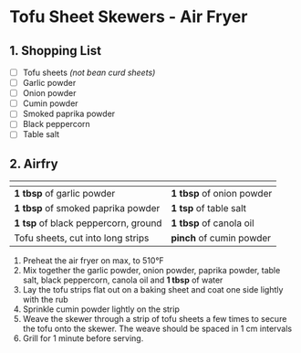 # Tofu Sheet Skewers - Air Fryer

## 1. Shopping List
- [ ] Tofu sheets *(not bean curd sheets)*
- [ ] Garlic powder
- [ ] Onion powder
- [ ] Cumin powder
- [ ] Smoked paprika powder
- [ ] Black peppercorn
- [ ] Table salt

## 2. Airfry
|<!-- -->|<!-- -->|
|---|---|
| **1 tbsp** of garlic powder | **1 tbsp** of onion powder |
| **1 tbsp** of smoked paprika powder | **1 tsp** of table salt |
| **1 tsp** of black peppercorn, ground | **1 tbsp** of canola oil |
| Tofu sheets, cut into long strips | **pinch** of cumin powder |

1. Preheat the air fryer on max, to 510°F
2. Mix together the garlic powder, onion powder, paprika powder, table salt, black peppercorn, canola oil and **1 tbsp** of water
3. Lay the tofu strips flat out on a baking sheet and coat one side lightly with the rub
4. Sprinkle cumin powder lightly on the strip
5. Weave the skewer through a strip of tofu sheets a few times to secure the tofu onto the skewer. The weave should be spaced in 1 cm intervals
6. Grill for 1 minute before serving.
